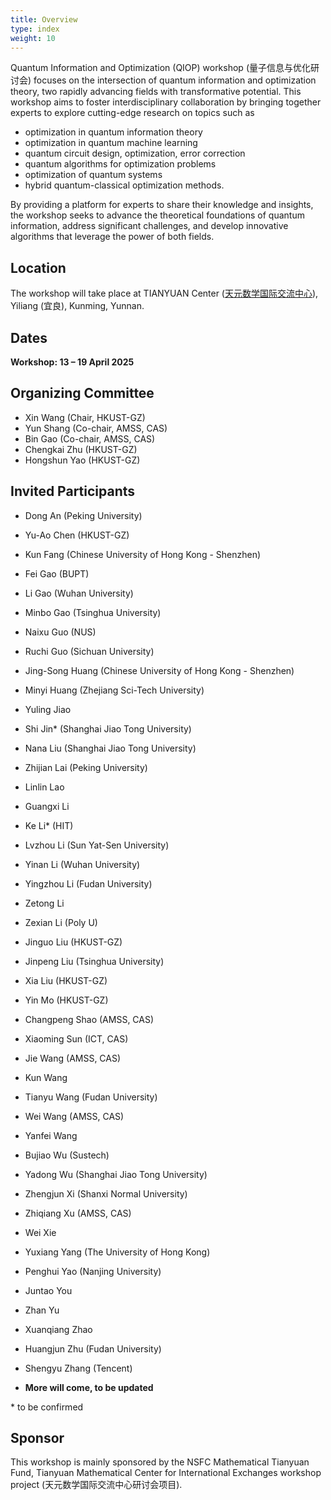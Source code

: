 ```yaml
---
title: Overview
type: index
weight: 10
---
```


Quantum Information and Optimization (QIOP) workshop (量子信息与优化研讨会) focuses on the intersection of quantum information and optimization theory, two rapidly advancing fields with transformative potential. 
This workshop aims to foster interdisciplinary collaboration by bringing together experts to explore cutting-edge research on topics such as 
- optimization in quantum information theory
- optimization in quantum machine learning
- quantum circuit design, optimization, error correction 
- quantum algorithms for optimization problems
- optimization of quantum systems
- hybrid quantum-classical optimization methods. 

By providing a platform for experts to share their knowledge and insights, the workshop seeks to advance the theoretical foundations of quantum information, address significant challenges, and develop innovative algorithms that leverage the power of both fields.


## Location

The workshop will take place at TIANYUAN Center ([天元数学国际交流中心](http://tianyuan.amss.ac.cn/)), Yiliang (宜良), Kunming, Yunnan.

## Dates

**Workshop: 13 – 19 April 2025**



## Organizing Committee

- Xin Wang (Chair, HKUST-GZ)
- Yun Shang (Co-chair, AMSS, CAS)
- Bin Gao (Co-chair, AMSS, CAS)
- Chengkai Zhu (HKUST-GZ)
- Hongshun Yao (HKUST-GZ)


## Invited Participants
- Dong An (Peking University)
- Yu-Ao Chen (HKUST-GZ)
- Kun Fang (Chinese University of Hong Kong - Shenzhen)
- Fei Gao (BUPT)
- Li Gao (Wuhan University)
- Minbo Gao (Tsinghua University)
- Naixu Guo (NUS)
- Ruchi Guo (Sichuan University)
- Jing-Song Huang (Chinese University of Hong Kong - Shenzhen)
- Minyi Huang (Zhejiang Sci-Tech University)
- Yuling Jiao
- Shi Jin* (Shanghai Jiao Tong University)
- Nana Liu (Shanghai Jiao Tong University)
- Zhijian Lai (Peking University)
- Linlin Lao
- Guangxi Li
- Ke Li* (HIT)
- Lvzhou Li (Sun Yat-Sen University)
- Yinan Li (Wuhan University)
- Yingzhou Li (Fudan University)
- Zetong Li
- Zexian Li (Poly U)
- Jinguo Liu (HKUST-GZ)
- Jinpeng Liu (Tsinghua University)
- Xia Liu (HKUST-GZ)
- Yin Mo (HKUST-GZ)
- Changpeng Shao (AMSS, CAS)
- Xiaoming Sun (ICT, CAS)
- Jie Wang (AMSS, CAS)
- Kun Wang
- Tianyu Wang (Fudan University)
- Wei Wang (AMSS, CAS)
- Yanfei Wang
- Bujiao Wu (Sustech)
- Yadong Wu (Shanghai Jiao Tong University)
- Zhengjun Xi (Shanxi Normal University)
- Zhiqiang Xu (AMSS, CAS)
- Wei Xie
- Yuxiang Yang (The University of Hong Kong)
- Penghui Yao (Nanjing University)
- Juntao You
- Zhan Yu
- Xuanqiang Zhao
- Huangjun Zhu (Fudan University)
- Shengyu Zhang (Tencent)

- **More will come, to be updated**

\* to be confirmed



## Sponsor

This workshop is mainly sponsored by the NSFC Mathematical Tianyuan Fund, Tianyuan Mathematical Center for International Exchanges workshop project (天元数学国际交流中心研讨会项目).
